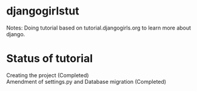 # djangogirlstut

Notes: Doing tutorial based on tutorial.djangogirls.org to learn more about django.

# Status of tutorial
Creating the project (Completed) <br>
Amendment of settings.py and Database migration (Completed) <br>